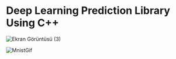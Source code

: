 # Deep Learning Prediction Library Using C++


![Ekran Görüntüsü (3)](https://user-images.githubusercontent.com/39070206/74053747-8d01be80-49ed-11ea-8b16-192c6e5529ff.png)

![MnistGif](https://user-images.githubusercontent.com/39070206/74053754-8f641880-49ed-11ea-92c5-3bd3fd94612c.gif)
